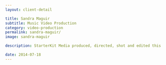 ```yaml
---
layout: client-detail

title: Sandra Maguir
subtitle: Music Video Production
category: video-production
permalink: sandra-maguir/
image: sandra-maguir

description: StarterKit Media produced, directed, shot and edited this music video, a unique cover of Incubus' "Drive". <br><br>Shoot locations - Downtown LA, Malibu, Echo Park. <br><br>Filmed by brandon Zeolla + Paul Cline. Directed and Edited by Paul Cline

date: 2014-07-18
---
```

